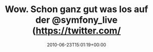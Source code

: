 ---
retweeted: false
source: <a href="http://twitter.com" rel="nofollow">Twitter Web Client</a>
entities:
  hashtags: []
  symbols: []
  user_mentions:
  - name: SymfonyLive
    screen_name: symfony_live
    indices:
    - '36'
    - '49'
    id_str: '47679474'
    id: '47679474'
  urls: []
display_text_range:
- '0'
- '50'
favorite_count: '0'
id_str: '16855808188'
truncated: false
retweet_count: '0'
id: '16855808188'
created_at: Wed Jun 23 15:01:19 +0000 2010
favorited: false
full_text: Wow. Schon ganz gut was los auf der [@symfony_live](https://twitter.com/symfony_live).
lang: de
tags:
- pesos/twitter
date: '2010-06-23T15:01:19+00:00'
src: https://twitter.com/bascht/status/16855808188
original_url: https://twitter.com/bascht/status/16855808188
type: twitter_tweet
text: Wow. Schon ganz gut was los auf der [@symfony_live](https://twitter.com/symfony_live).
title: Wow. Schon ganz gut was los auf der @symfony_live (https://twitter.com/

---